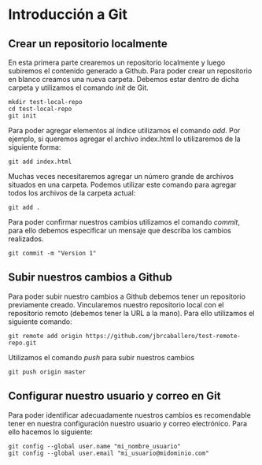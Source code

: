 # Introducción a Git
## Crear un repositorio localmente
En esta primera parte crearemos un repositorio localmente y luego subiremos el contenido generado a Github. Para poder crear un repositorio en blanco creamos una nueva carpeta. Debemos estar dentro de dicha carpeta y utilizamos el comando *init* de Git. 
```
mkdir test-local-repo
cd test-local-repo
git init
```
Para poder agregar elementos al índice utilizamos el comando *add*. Por ejemplo, si queremos agregar el archivo index.html lo utilizaremos de la siguiente forma:
```
git add index.html
```
Muchas veces necesitaremos agregar un número grande de archivos situados en una carpeta. Podemos utilizar este comando para agregar todos los archivos de la carpeta actual:
```
git add .
```
Para poder confirmar nuestros cambios utilizamos el comando *commit*, para ello debemos especificar un mensaje que describa los cambios realizados.
```
git commit -m "Version 1"
```
## Subir nuestros cambios a Github
Para poder subir nuestro cambios a Github debemos tener un repositorio previamente creado. Vincularemos nuestro repositorio local con el repositorio remoto (debemos tener la URL a la mano). Para ello utilizamos el siguiente comando:
```
git remote add origin https://github.com/jbrcaballero/test-remote-repo.git
```
Utilizamos el comando *push* para subir nuestros cambios
```
git push origin master
```
## Configurar nuestro usuario y correo en Git
Para poder identificar adecuadamente nuestros cambios es recomendable tener en nuestra configuración nuestro usuario y correo electrónico. Para ello hacemos lo siguiente:
```
git config --global user.name "mi_nombre_usuario"
git config --global user.email "mi_usuario@midominio.com"
```

